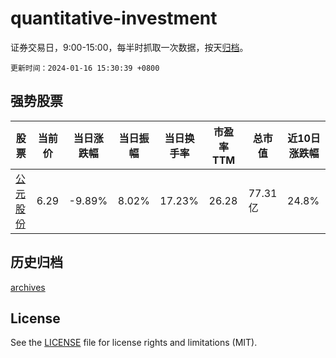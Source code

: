 # quantitative-investment

证券交易日，9:00-15:00，每半时抓取一次数据，按天[归档](archives)。

`更新时间：2024-01-16 15:30:39 +0800`

## 强势股票

|股票|当前价|当日涨跌幅|当日振幅|当日换手率|市盈率TTM|总市值|近10日涨跌幅|
|----|----|----|----|----|----|----|----|
|[公元股份](https://xueqiu.com/S/SZ002641)|6.29|-9.89%|8.02%|17.23%|26.28|77.31亿|24.8%|

## 历史归档

[archives](archives)

## License

See the [LICENSE](LICENSE) file for license rights and limitations (MIT).